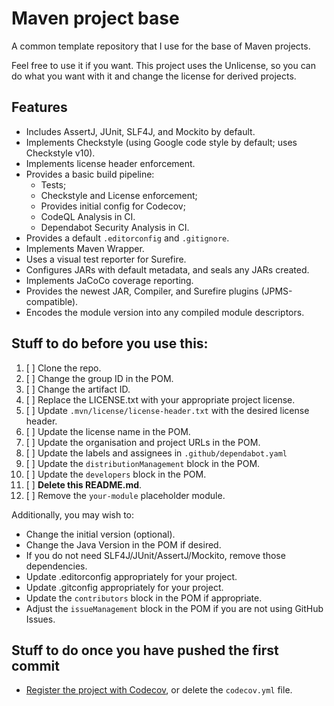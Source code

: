 # Maven project base

A common template repository that I use for the base of Maven projects.

Feel free to use it if you want. This project uses the Unlicense, so you can
do what you want with it and change the license for derived projects.

## Features

- Includes AssertJ, JUnit, SLF4J, and Mockito by default.
- Implements Checkstyle (using Google code style by default; uses Checkstyle v10).
- Implements license header enforcement.
- Provides a basic build pipeline:
    - Tests;
    - Checkstyle and License enforcement;
    - Provides initial config for Codecov;
    - CodeQL Analysis in CI.
    - Dependabot Security Analysis in CI.
- Provides a default `.editorconfig` and `.gitignore`.
- Implements Maven Wrapper.
- Uses a visual test reporter for Surefire.
- Configures JARs with default metadata, and seals any JARs created.
- Implements JaCoCo coverage reporting.
- Provides the newest JAR, Compiler, and Surefire plugins (JPMS-compatible).
- Encodes the module version into any compiled module descriptors.

## Stuff to do before you use this:

1. [ ] Clone the repo.
2. [ ] Change the group ID in the POM.
3. [ ] Change the artifact ID.
4. [ ] Replace the LICENSE.txt with your appropriate project license.
5. [ ] Update `.mvn/license/license-header.txt` with the desired license header.
6. [ ] Update the license name in the POM.
7. [ ] Update the organisation and project URLs in the POM.
8. [ ] Update the labels and assignees in `.github/dependabot.yaml`
9. [ ] Update the `distributionManagement` block in the POM.
10. [ ] Update the `developers` block in the POM.
11. [ ] **Delete this README.md**.
12. [ ] Remove the `your-module` placeholder module.

Additionally, you may wish to:

- Change the initial version (optional).
- Change the Java Version in the POM if desired.
- If you do not need SLF4J/JUnit/AssertJ/Mockito, remove those dependencies.
- Update .editorconfig appropriately for your project.
- Update .gitconfig appropriately for your project.
- Update the `contributors` block in the POM if appropriate. 
- Adjust the `issueManagement` block in the POM if you are not using GitHub Issues.

## Stuff to do once you have pushed the first commit

- [Register the project with Codecov](https://codecov.io/), or delete the `codecov.yml` file.
